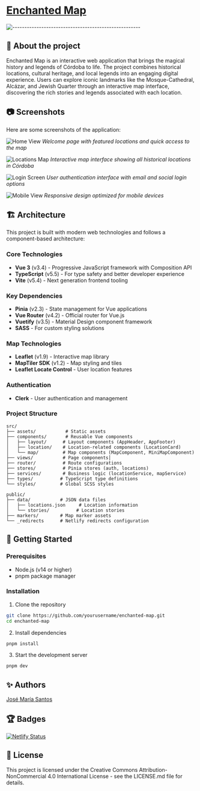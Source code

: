 # [Enchanted Map](https://enchanted-map.com/)

![-----------------------------------------------------](https://raw.githubusercontent.com/andreasbm/readme/master/assets/lines/rainbow.png)

## :pencil: About the project

Enchanted Map is an interactive web application that brings the magical history and legends of Córdoba to life. The project combines historical locations, cultural heritage, and local legends into an engaging digital experience. Users can explore iconic landmarks like the Mosque-Cathedral, Alcázar, and Jewish Quarter through an interactive map interface, discovering the rich stories and legends associated with each location.

## :camera: Screenshots

Here are some screenshots of the application:

![Home View](doc/snap-home.png)
*Welcome page with featured locations and quick access to the map*

![Locations Map](doc/snap-locations-maps.png)
*Interactive map interface showing all historical locations in Córdoba*

![Login Screen](doc/snap-login.png)
*User authentication interface with email and social login options*

![Mobile View](doc/snap-mobile.png)
*Responsive design optimized for mobile devices*

## :building_construction: Architecture

This project is built with modern web technologies and follows a component-based architecture:

### Core Technologies
- **Vue 3** (v3.4) - Progressive JavaScript framework with Composition API
- **TypeScript** (v5.5) - For type safety and better developer experience
- **Vite** (v5.4) - Next generation frontend tooling

### Key Dependencies
- **Pinia** (v2.3) - State management for Vue applications
- **Vue Router** (v4.2) - Official router for Vue.js
- **Vuetify** (v3.5) - Material Design component framework
- **SASS** - For custom styling solutions

### Map Technologies
- **Leaflet** (v1.9) - Interactive map library
- **MapTiler SDK** (v1.2) - Map styling and tiles
- **Leaflet Locate Control** - User location features

### Authentication
- **Clerk** - User authentication and management

### Project Structure

```
src/
├── assets/           # Static assets
├── components/       # Reusable Vue components
│   ├── layout/      # Layout components (AppHeader, AppFooter)
│   ├── location/    # Location-related components (LocationCard)
│   └── map/         # Map components (MapComponent, MiniMapComponent)
├── views/           # Page components│   
├── router/          # Route configurations
├── stores/          # Pinia stores (auth, locations)
├── services/        # Business logic (locationService, mapService)
├── types/          # TypeScript type definitions
└── styles/         # Global SCSS styles

public/
├── data/           # JSON data files
│   ├── locations.json     # Location information
│   └── stories/          # Location stories
├── markers/        # Map marker assets
└── _redirects      # Netlify redirects configuration
```

## :rocket: Getting Started

### Prerequisites

- Node.js (v14 or higher)
- pnpm package manager

### Installation

1. Clone the repository
```bash
git clone https://github.com/yourusername/enchanted-map.git
cd enchanted-map
```

2. Install dependencies
```bash
pnpm install
```

3. Start the development server
```bash
pnpm dev
```

## :sparkles: Authors

[José María Santos](https://josemariasantos.com/)

## :trophy: Badges

[![Netlify Status](https://api.netlify.com/api/v1/badges/b26bf20d-7cea-4dd1-a80e-9879c9a6e72e/deploy-status)](https://app.netlify.com/projects/enchanted-map/deploys)

## :page_with_curl: License

This project is licensed under the Creative Commons Attribution-NonCommercial 4.0 International License - see the LICENSE.md file for details.
